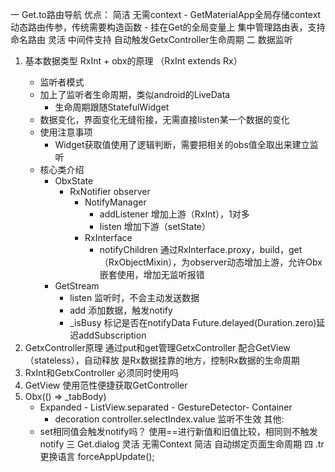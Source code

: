 一 Get.to路由导航
	优点：
		简洁
			无需context
				- GetMaterialApp全局存储context
			动态路由传参，传统需要构造函数
				- 挂在Get的全局变量上
			集中管理路由表，支持命名路由
		灵活
			中间件支持
			自动触发GetxController生命周期
二 数据监听
1. 基本数据类型 RxInt + obx的原理 （RxInt extends Rx<int>）
	- 监听者模式
	- 加上了监听者生命周期，类似android的LiveData
		- 生命周期跟随StatefulWidget
	- 数据变化，界面变化无缝衔接，无需直接listen某一个数据的变化
	- 使用注意事项
		- Widget获取值使用了逻辑判断，需要把相关的obs值全取出来建立监听
	- 核心类介绍
		- ObxState
			- RxNotifier observer
				- NotifyManager
					- addListener 增加上游（RxInt），1对多
					- listen 增加下游（setState）
				- RxInterface
					- notifyChildren
						通过RxInterface.proxy，build，get（RxObjectMixin），为observer动态增加上游，允许Obx嵌套使用，增加无监听报错
		- GetStream
			- listen 监听时，不会主动发送数据
			- add 添加数据，触发notify
			- _isBusy 标记是否在notifyData
				Future.delayed(Duration.zero)延迟addSubscription
2. GetxController原理
	通过put和get管理GetxController
	配合GetView（stateless），自动释放
	是Rx数据挂靠的地方，控制Rx数据的生命周期
3. RxInt和GetxController 必须同时使用吗
4. GetView
	使用范性便捷获取GetController
5. Obx(() => _tabBody)
	- Expanded - ListView.separated - GestureDetector- Container
		- decoration  controller.selectIndex.value 监听不生效
其他:
	- set相同值会触发notify吗？
		使用==进行新值和旧值比较，相同则不触发notify
三 Get.dialog
	灵活
		无需Context
	简洁
		自动绑定页面生命周期‌
四 .tr
	更换语言
	forceAppUpdate();











 








    






